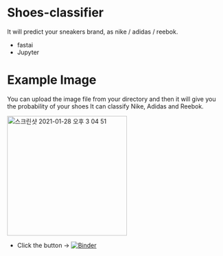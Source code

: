 # Shoes-classifier

It will predict your sneakers brand, as nike / adidas / reebok.




* fastai
* Jupyter



# Example Image
You can upload the image file from your directory and then it will give you the probability of your shoes
It can classify Nike, Adidas and Reebok.

<img width="279" alt="스크린샷 2021-01-28 오후 3 04 51" src="https://user-images.githubusercontent.com/41604678/106097427-a362d600-617a-11eb-9032-ecff7364b930.png">

* Click the button -> [![Binder](https://mybinder.org/badge_logo.svg)](https://mybinder.org/v2/gh/freemjstudio/Shoes-classifier.git/master)
